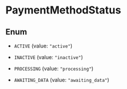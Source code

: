 

# PaymentMethodStatus

## Enum


* `ACTIVE` (value: `"active"`)

* `INACTIVE` (value: `"inactive"`)

* `PROCESSING` (value: `"processing"`)

* `AWAITING_DATA` (value: `"awaiting_data"`)



